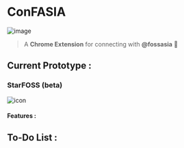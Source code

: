 # ConFASIA

![image](https://user-images.githubusercontent.com/5800726/34326440-f342bf66-e8d1-11e7-90e0-ea611a07f117.png)

> A **Chrome Extension** for connecting with **@fossasia** :rocket:


## Current Prototype :

### StarFOSS (beta)

![icon](https://user-images.githubusercontent.com/5800726/34366221-d6332962-eabe-11e7-8379-7044206e9c30.png)

#### Features : 




## To-Do List :
